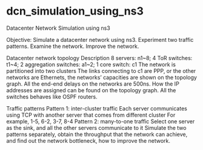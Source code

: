 # dcn_simulation_using_ns3
Datacenter Network Simulation using ns3

Objective:
Simulate a datacenter network using ns3.
Experiment two traffic patterns.
Examine the network.
Improve the network.

Datacenter network topology
Description
8 servers: n1~8; 4 ToR switches: t1~4; 2 aggregation switches: a1~2; 1 core switch: c1
The network is partitioned into two clusters
The links connecting to c1 are PPP, or the other networks are Ethernets, the networks’ capacities are shown on the topology graph.
All the end-end delays on the networks are 500ns.
How the IP addresses are assigned can be found on the topology graph.
All the switches behaves like OSPF routers.

Traffic patterns
Pattern 1: inter-cluster traffic
Each server communicates using TCP with another server that comes from different cluster
For example, 1-5, 6-2, 3-7, 8-4
Pattern 2: many-to-one traffic
Select one server as the sink, and all the other servers communicate to it
Simulate the two patterns separately, obtain the throughput that the network can achieve, and find out the network bottleneck, how to improve the network.

